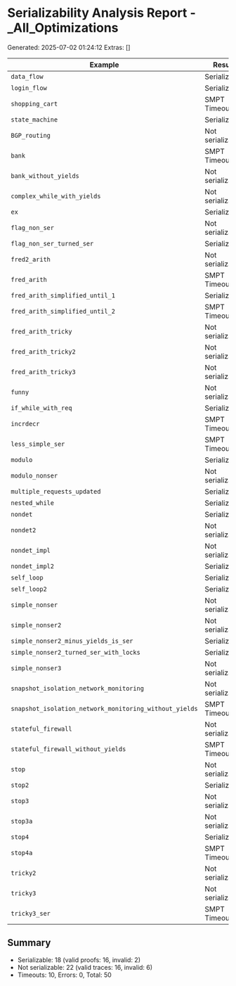 # Serializability Analysis Report - _All_Optimizations
Generated: 2025-07-02 01:24:12
Extras: []

|Example|Result|CPU(s)|Valid?|
|--|--|--|--|
| `data_flow` |Serializable|6.58|✅|
| `login_flow` |Serializable|23.82|✅|
| `shopping_cart` |SMPT Timeout|0.00|N/A|
| `state_machine` |Serializable|25.85|✅|
| `BGP_routing` |Not serializable|49.51|✅|
| `bank` |SMPT Timeout|0.00|N/A|
| `bank_without_yields` |Not serializable|42.69|N/A|
| `complex_while_with_yields` |Not serializable|41.66|N/A|
| `ex` |Serializable|4.00|❌|
| `flag_non_ser` |Not serializable|4.09|✅|
| `flag_non_ser_turned_ser` |Serializable|3.46|✅|
| `fred2_arith` |Not serializable|39.42|N/A|
| `fred_arith` |SMPT Timeout|0.00|N/A|
| `fred_arith_simplified_until_1` |Serializable|15.81|✅|
| `fred_arith_simplified_until_2` |SMPT Timeout|0.00|N/A|
| `fred_arith_tricky` |Not serializable|33.82|✅|
| `fred_arith_tricky2` |Not serializable|4.40|✅|
| `fred_arith_tricky3` |Not serializable|6.69|✅|
| `funny` |Not serializable|2.84|✅|
| `if_while_with_req` |Serializable|2.43|✅|
| `incrdecr` |SMPT Timeout|0.00|N/A|
| `less_simple_ser` |SMPT Timeout|0.00|N/A|
| `modulo` |Serializable|35.83|✅|
| `modulo_nonser` |Not serializable|3.04|✅|
| `multiple_requests_updated` |Serializable|6.37|✅|
| `nested_while` |Serializable|2.34|✅|
| `nondet` |Serializable|2.86|✅|
| `nondet2` |Not serializable|3.46|✅|
| `nondet_impl` |Not serializable|2.66|✅|
| `nondet_impl2` |Serializable|48.03|✅|
| `self_loop` |Serializable|2.19|✅|
| `self_loop2` |Serializable|3.04|✅|
| `simple_nonser` |Not serializable|2.57|✅|
| `simple_nonser2` |Not serializable|2.44|✅|
| `simple_nonser2_minus_yields_is_ser` |Serializable|2.01|✅|
| `simple_nonser2_turned_ser_with_locks` |Serializable|3.08|❌|
| `simple_nonser3` |Not serializable|3.02|✅|
| `snapshot_isolation_network_monitoring` |Not serializable|17.58|✅|
| `snapshot_isolation_network_monitoring_without_yields` |SMPT Timeout|0.00|N/A|
| `stateful_firewall` |Not serializable|9.80|✅|
| `stateful_firewall_without_yields` |SMPT Timeout|0.00|N/A|
| `stop` |Not serializable|33.60|N/A|
| `stop2` |Serializable|30.05|✅|
| `stop3` |Not serializable|4.08|✅|
| `stop3a` |Not serializable|34.17|N/A|
| `stop4` |Serializable|48.47|✅|
| `stop4a` |SMPT Timeout|0.00|N/A|
| `tricky2` |Not serializable|40.90|✅|
| `tricky3` |Not serializable|52.50|N/A|
| `tricky3_ser` |SMPT Timeout|0.00|N/A|

## Summary
- Serializable: 18 (valid proofs: 16, invalid: 2)
- Not serializable: 22 (valid traces: 16, invalid: 6)
- Timeouts: 10, Errors: 0, Total: 50
